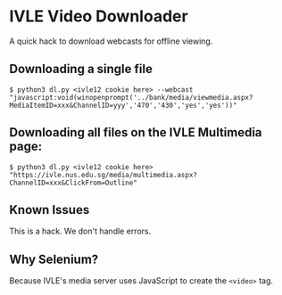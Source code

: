IVLE Video Downloader
=====================

A quick hack to download webcasts for offline viewing.

## Downloading a single file

    $ python3 dl.py <ivle12 cookie here> --webcast "javascript:void(winopenprompt('../bank/media/viewmedia.aspx?MediaItemID=xxx&ChannelID=yyy','470','430','yes','yes'))"

## Downloading all files on the IVLE Multimedia page:

    $ python3 dl.py <ivle12 cookie here> "https://ivle.nus.edu.sg/media/multimedia.aspx?ChannelID=xxx&ClickFrom=Outline"

## Known Issues
This is a hack. We don't handle errors.

## Why Selenium?
Because IVLE's media server uses JavaScript to create the `<video>` tag.
